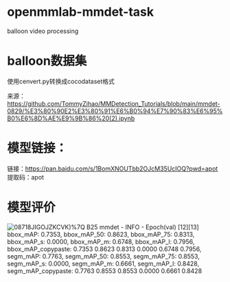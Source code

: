 # openmmlab-mmdet-task
balloon     video processing

# balloon数据集
使用cenvert.py转换成cocodataset格式

来源：https://github.com/TommyZihao/MMDetection_Tutorials/blob/main/mmdet-0829/%E3%80%90E2%E3%80%91%E6%B0%94%E7%90%83%E6%95%B0%E6%8D%AE%E9%9B%86%20(2).ipynb

# 模型链接：
链接：https://pan.baidu.com/s/1BomXNOUTbb2OJcM35UcIOQ?pwd=apot 
提取码：apot 

# 模型评价

![08718JIGOJZKCVK)%7Q B25](https://user-images.githubusercontent.com/62336670/217457416-10c2edef-fa8e-40ac-b3d0-7fbc13f8485d.png)
 mmdet - INFO - Epoch(val) [12][13]	bbox_mAP: 0.7353, bbox_mAP_50: 0.8623, bbox_mAP_75: 0.8313, bbox_mAP_s: 0.0000, bbox_mAP_m: 0.6748, bbox_mAP_l: 0.7956, bbox_mAP_copypaste: 0.7353 0.8623 0.8313 0.0000 0.6748 0.7956, segm_mAP: 0.7763, segm_mAP_50: 0.8553, segm_mAP_75: 0.8553, segm_mAP_s: 0.0000, segm_mAP_m: 0.6661, segm_mAP_l: 0.8428, segm_mAP_copypaste: 0.7763 0.8553 0.8553 0.0000 0.6661 0.8428
